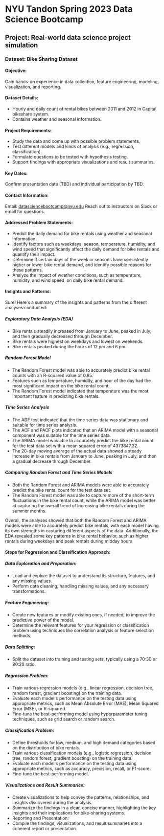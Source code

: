 # NYU Tandon Spring 2023 Data Science Bootcamp

## Project: Real-world data science project simulation

### Dataset: Bike Sharing Dataset

#### Objective:

Gain hands-on experience in data collection, feature engineering, modeling, visualization, and reporting.

#### Dataset Details:

- Hourly and daily count of rental bikes between 2011 and 2012 in Capital bikeshare system.
- Contains weather and seasonal information.

#### Project Requirements:

- Study the data and come up with possible problem statements.
- Test different models and kinds of analysis (e.g., regression, classification).
- Formulate questions to be tested with hypothesis testing.
- Support findings with appropriate visualizations and result summaries.

#### Key Dates:

Confirm presentation date (TBD) and individual participation by TBD.

#### Contact Information:

Email: datasciencebootcamp@nyu.edu
Reach out to instructors on Slack or email for questions.

#### Addressed Problem Statements:

- Predict the daily demand for bike rentals using weather and seasonal information.
- Identify factors such as weekdays, season, temperature, humidity, and wind speed that significantly affect the daily demand for bike rentals and quantify their impact.
- Determine if certain days of the week or seasons have consistently higher or lower bike rental demand, and identify possible reasons for these patterns.
- Analyze the impact of weather conditions, such as temperature, humidity, and wind speed, on daily bike rental demand. 

#### Insights and Patterns:

Sure! Here's a summary of the insights and patterns from the different analyses conducted:

##### Exploratory Data Analysis (EDA)

- Bike rentals steadily increased from January to June, peaked in July, and then gradually decreased through December.
- Bike rentals were highest on weekdays and lowest on weekends.
- Bike rentals peaked during the hours of 12 pm and 6 pm.

##### Random Forest Model

- The Random Forest model was able to accurately predict bike rental counts with an R-squared value of 0.85.
- Features such as temperature, humidity, and hour of the day had the most significant impact on the bike rental count.
- The Random Forest model indicated that temperature was the most important feature in predicting bike rentals.

##### Time Series Analysis

- The ADF test indicated that the time series data was stationary and suitable for time series analysis.
- The ACF and PACF plots indicated that an ARIMA model with a seasonal component was suitable for the time series data.
- The ARIMA model was able to accurately predict the bike rental count for the test data set with a mean squared error of 4373847.32.
- The 20-day moving average of the actual data showed a steady increase in bike rentals from January to June, peaking in July, and then a gradual decrease through December.

##### Comparing Random Forest and Time Series Models

- Both the Random Forest and ARIMA models were able to accurately predict the bike rental count for the test data set.
- The Random Forest model was able to capture more of the short-term fluctuations in the bike rental count, while the ARIMA model was better at capturing the overall trend of increasing bike rentals during the summer months.

Overall, the analyses showed that both the Random Forest and ARIMA models were able to accurately predict bike rentals, with each model having its own strengths in capturing different aspects of the data. Additionally, the EDA revealed some key patterns in bike rental behavior, such as higher rentals during weekdays and peak rentals during midday hours.


#### Steps for Regression and Classification Approach:

##### Data Exploration and Preparation:

- Load and explore the dataset to understand its structure, features, and any missing values.
- Perform data cleaning, handling missing values, and any necessary transformations.

##### Feature Engineering:

- Create new features or modify existing ones, if needed, to improve the predictive power of the model.
- Determine the relevant features for your regression or classification problem using techniques like correlation analysis or feature selection methods.

##### Data Splitting:

- Split the dataset into training and testing sets, typically using a 70:30 or 80:20 ratio.

##### Regression Problem:

- Train various regression models (e.g., linear regression, decision tree, random forest, gradient boosting) on the training data.
- Evaluate each model's performance on the testing data using appropriate metrics, such as Mean Absolute Error (MAE), Mean Squared Error (MSE), or R-squared.
- Fine-tune the best-performing model using hyperparameter tuning techniques, such as grid search or random search.

##### Classification Problem:

- Define thresholds for low, medium, and high demand categories based on the distribution of bike rentals.
- Train various classification models (e.g., logistic regression, decision tree, random forest, gradient boosting) on the training data.
- Evaluate each model's performance on the testing data using appropriate metrics, such as accuracy, precision, recall, or F1-score.
- Fine-tune the best-performing model.

##### Visualizations and Result Summaries:
- Create visualizations to help convey the patterns, relationships, and insights discovered during the analysis.
- Summarize the findings in a clear, concise manner, highlighting the key insights and their implications for bike-sharing systems.
- Reporting and Presentation:
- Compile the findings, visualizations, and result summaries into a coherent report or presentation.
